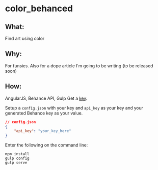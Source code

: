 # color_behanced
## What: 
Find art using color
## Why: 
For funsies. Also for a dope article I'm going to be writing (to be released soon)
## How: 
AngularJS, Behance API, Gulp
Get a [key](https://www.behance.net/dev/register).

Setup a `config.json` with your key and `api_key` as your key and your generated Behance key as your value.
```json
// config.json
{
    "api_key": "your_key_here"
}
```

Enter the following on the command line:
```
npm install
gulp config
gulp serve
```
